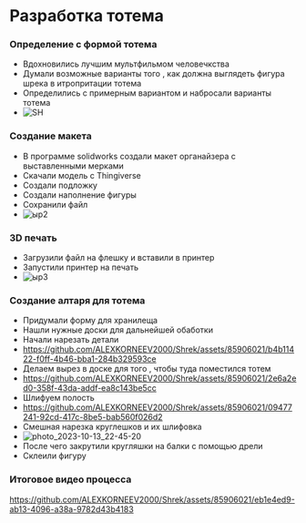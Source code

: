 Разработка тотема  
==================================
 ### Определение с  формой тотема  
  *  Вдохновились лучшим мультфильмом человечкства 
  * Думали возможные варианты того , как должна выглядеть фигура шрека в итропритации тотема   
  * Определились с примерным вариантом и набросали варианты тотема 
  * ![SH](https://github.com/ALEXKORNEEV2000/Shrek/assets/85906021/30288ae4-f472-4ff1-a476-f89374e78d85)



### Создание макета 

* В программе solidworks создали макет органайзера с выставленными мерками 
* Cкачали модель с Thingiverse
* Создали подложку
* Создали  наполнение фигуры
* Сохранили файл
* ![ыр2](https://github.com/ALEXKORNEEV2000/Shrek/assets/85906021/0726acb6-8bdb-4c47-bae8-01f816632b7d)



### 3D печать 

* Загрузили файл на флешку и вставили в принтер 
* Запустили принтер на печать
* ![ыр3](https://github.com/ALEXKORNEEV2000/Shrek/assets/85906021/566c9f4f-3b8a-4b16-a8a2-936ac8dfa348)


### Создание алтаря для тотема  

* Придумали форму для хранилеща 
* Нашли нужные доски для дальнейшей обаботки
* Начали нарезать детали
* https://github.com/ALEXKORNEEV2000/Shrek/assets/85906021/b4b11422-f0ff-4b46-bba1-284b329593ce
* Делаем вырез в доске для того , чтобы туда поместился тотем
* https://github.com/ALEXKORNEEV2000/Shrek/assets/85906021/2e6a2ed0-358f-43da-addf-ea8c143be5cc
* Шлифуем полость
* https://github.com/ALEXKORNEEV2000/Shrek/assets/85906021/09477241-92cd-417c-8be5-bab560f026d2
* Смешная нарезка круглешков и их шлифовка
* ![photo_2023-10-13_22-45-20](https://github.com/ALEXKORNEEV2000/Shrek/assets/85906021/4f9f92be-231e-4591-a958-9c8024829a45)
* После чего закрутили кругляшки на балки с помощью дрели
* Склеили фигуру 


### Итоговое видео процесса 



https://github.com/ALEXKORNEEV2000/Shrek/assets/85906021/eb1e4ed9-ab13-4096-a38a-9782d43b4183







